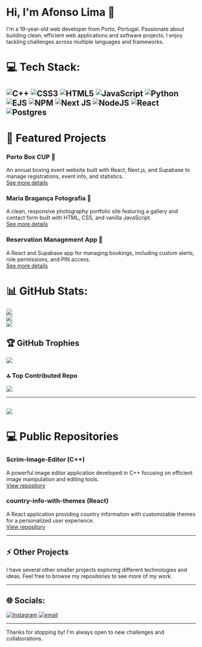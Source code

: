 # Hi, I'm Afonso Lima 👋

I'm a 19-year-old web developer from Porto, Portugal. Passionate about building clean, efficient web applications and software projects, I enjoy tackling challenges across multiple languages and frameworks.  

# 💻 Tech Stack:
![C++](https://img.shields.io/badge/c++-%2300599C.svg?style=for-the-badge&logo=c%2B%2B&logoColor=white) ![CSS3](https://img.shields.io/badge/css3-%231572B6.svg?style=for-the-badge&logo=css3&logoColor=white) ![HTML5](https://img.shields.io/badge/html5-%23E34F26.svg?style=for-the-badge&logo=html5&logoColor=white) ![JavaScript](https://img.shields.io/badge/javascript-%23323330.svg?style=for-the-badge&logo=javascript&logoColor=%23F7DF1E) ![Python](https://img.shields.io/badge/python-3670A0?style=for-the-badge&logo=python&logoColor=ffdd54) ![EJS](https://img.shields.io/badge/ejs-%23B4CA65.svg?style=for-the-badge&logo=ejs&logoColor=black) ![NPM](https://img.shields.io/badge/NPM-%23CB3837.svg?style=for-the-badge&logo=npm&logoColor=white) ![Next JS](https://img.shields.io/badge/Next-black?style=for-the-badge&logo=next.js&logoColor=white) ![NodeJS](https://img.shields.io/badge/node.js-6DA55F?style=for-the-badge&logo=node.js&logoColor=white) ![React](https://img.shields.io/badge/react-%2320232a.svg?style=for-the-badge&logo=react&logoColor=%2361DAFB) ![Postgres](https://img.shields.io/badge/postgres-%23316192.svg?style=for-the-badge&logo=postgresql&logoColor=white)
---

# 🔭 Featured Projects

### Porto Box CUP 🥊
An annual boxing event website built with React, Next.js, and Supabase to manage registrations, event info, and statistics.  
[See more details](https://github.com/Bebaz0/client-work-showcase/tree/main/PortoBoxCup)

### Maria Bragança Fotografia 📸
A clean, responsive photography portfolio site featuring a gallery and contact form built with HTML, CSS, and vanilla JavaScript.  
[See more details](https://github.com/Bebaz0/client-work-showcase/tree/main/MariaBragancaFotografia)

### Reservation Management App 📅
A React and Supabase app for managing bookings, including custom alerts, role permissions, and PIN access.  
[See more details](https://github.com/Bebaz0/client-works-showcase/tree/main/RestaurantReservationsApp)


# 📊 GitHub Stats:
![](https://github-readme-stats.vercel.app/api?username=Bebaz0&theme=dark&hide_border=false&include_all_commits=true&count_private=true)<br/>
![](https://nirzak-streak-stats.vercel.app/?user=Bebaz0&theme=dark&hide_border=false)<br/>
![](https://github-readme-stats.vercel.app/api/top-langs/?username=Bebaz0&theme=dark&hide_border=false&include_all_commits=true&count_private=true&layout=compact)

## 🏆 GitHub Trophies
![](https://github-profile-trophy.vercel.app/?username=Bebaz0&theme=radical&no-frame=true&no-bg=false&margin-w=4)

### 🔝 Top Contributed Repo
![](https://github-contributor-stats.vercel.app/api?username=Bebaz0&limit=5&theme=radical&combine_all_yearly_contributions=true)

---
[![](https://visitcount.itsvg.in/api?id=Bebaz0&icon=0&color=1)](https://visitcount.itsvg.in)
---

# 💻 Public Repositories

### Scrim-Image-Editor (C++)
A powerful image editor application developed in C++ focusing on efficient image manipulation and editing tools.  
[View repository](https://github.com/Bebaz0/Scrim-Image-Editor)

### country-info-with-themes (React)
A React application providing country information with customizable themes for a personalized user experience.  
[View repository](https://github.com/Bebaz0/country-info-with-themes)

---

## ⚡ Other Projects
I have several other smaller projects exploring different technologies and ideas. Feel free to browse my repositories to see more of my work.

---

## 🌐 Socials:
[![Instagram](https://img.shields.io/badge/Instagram-%23E4405F.svg?logo=Instagram&logoColor=white)](https://instagram.com/bebaz___) [![email](https://img.shields.io/badge/Email-D14836?logo=gmail&logoColor=white)](mailto:limaafonso57@gmail.com) 


---

Thanks for stopping by! I'm always open to new challenges and collaborations.

